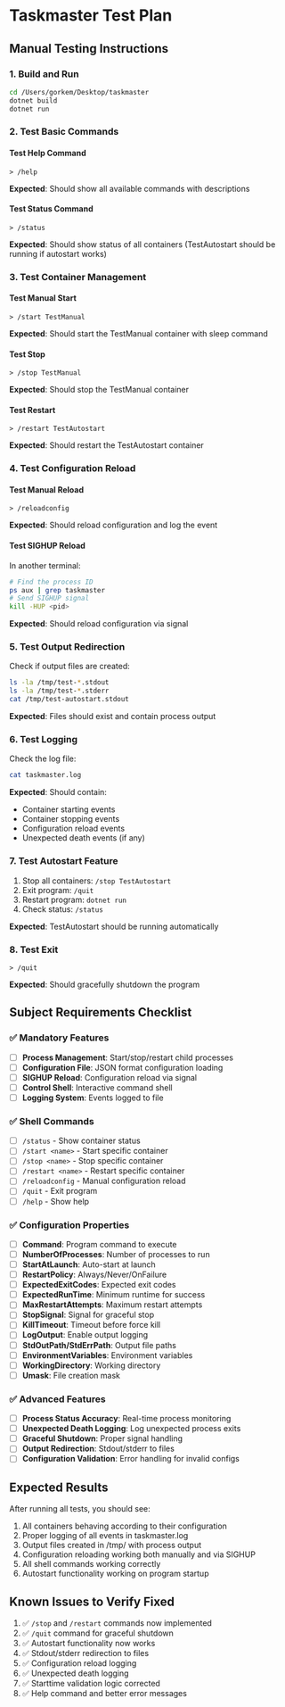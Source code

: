 # Taskmaster Test Plan

## Manual Testing Instructions

### 1. **Build and Run**
```bash
cd /Users/gorkem/Desktop/taskmaster
dotnet build
dotnet run
```

### 2. **Test Basic Commands**

#### Test Help Command
```
> /help
```
**Expected**: Should show all available commands with descriptions

#### Test Status Command  
```
> /status
```
**Expected**: Should show status of all containers (TestAutostart should be running if autostart works)

### 3. **Test Container Management**

#### Test Manual Start
```
> /start TestManual
```
**Expected**: Should start the TestManual container with sleep command

#### Test Stop
```
> /stop TestManual
```
**Expected**: Should stop the TestManual container

#### Test Restart
```
> /restart TestAutostart
```
**Expected**: Should restart the TestAutostart container

### 4. **Test Configuration Reload**

#### Test Manual Reload
```
> /reloadconfig
```
**Expected**: Should reload configuration and log the event

#### Test SIGHUP Reload
In another terminal:
```bash
# Find the process ID
ps aux | grep taskmaster
# Send SIGHUP signal
kill -HUP <pid>
```
**Expected**: Should reload configuration via signal

### 5. **Test Output Redirection**
Check if output files are created:
```bash
ls -la /tmp/test-*.stdout
ls -la /tmp/test-*.stderr
cat /tmp/test-autostart.stdout
```
**Expected**: Files should exist and contain process output

### 6. **Test Logging**
Check the log file:
```bash
cat taskmaster.log
```
**Expected**: Should contain:
- Container starting events
- Container stopping events  
- Configuration reload events
- Unexpected death events (if any)

### 7. **Test Autostart Feature**
1. Stop all containers: `/stop TestAutostart`
2. Exit program: `/quit`
3. Restart program: `dotnet run`
4. Check status: `/status`

**Expected**: TestAutostart should be running automatically

### 8. **Test Exit**
```
> /quit
```
**Expected**: Should gracefully shutdown the program

## Subject Requirements Checklist

### ✅ Mandatory Features
- [ ] **Process Management**: Start/stop/restart child processes
- [ ] **Configuration File**: JSON format configuration loading
- [ ] **SIGHUP Reload**: Configuration reload via signal
- [ ] **Control Shell**: Interactive command shell
- [ ] **Logging System**: Events logged to file

### ✅ Shell Commands  
- [ ] `/status` - Show container status
- [ ] `/start <name>` - Start specific container
- [ ] `/stop <name>` - Stop specific container  
- [ ] `/restart <name>` - Restart specific container
- [ ] `/reloadconfig` - Manual configuration reload
- [ ] `/quit` - Exit program
- [ ] `/help` - Show help

### ✅ Configuration Properties
- [ ] **Command**: Program command to execute
- [ ] **NumberOfProcesses**: Number of processes to run
- [ ] **StartAtLaunch**: Auto-start at launch
- [ ] **RestartPolicy**: Always/Never/OnFailure
- [ ] **ExpectedExitCodes**: Expected exit codes
- [ ] **ExpectedRunTime**: Minimum runtime for success
- [ ] **MaxRestartAttempts**: Maximum restart attempts
- [ ] **StopSignal**: Signal for graceful stop
- [ ] **KillTimeout**: Timeout before force kill
- [ ] **LogOutput**: Enable output logging
- [ ] **StdOutPath/StdErrPath**: Output file paths
- [ ] **EnvironmentVariables**: Environment variables
- [ ] **WorkingDirectory**: Working directory
- [ ] **Umask**: File creation mask

### ✅ Advanced Features
- [ ] **Process Status Accuracy**: Real-time process monitoring
- [ ] **Unexpected Death Logging**: Log unexpected process exits
- [ ] **Graceful Shutdown**: Proper signal handling
- [ ] **Output Redirection**: Stdout/stderr to files
- [ ] **Configuration Validation**: Error handling for invalid configs

## Expected Results

After running all tests, you should see:
1. All containers behaving according to their configuration
2. Proper logging of all events in taskmaster.log
3. Output files created in /tmp/ with process output
4. Configuration reloading working both manually and via SIGHUP
5. All shell commands working correctly
6. Autostart functionality working on program startup

## Known Issues to Verify Fixed
1. ✅ `/stop` and `/restart` commands now implemented
2. ✅ `/quit` command for graceful shutdown
3. ✅ Autostart functionality now works
4. ✅ Stdout/stderr redirection to files
5. ✅ Configuration reload logging
6. ✅ Unexpected death logging
7. ✅ Starttime validation logic corrected
8. ✅ Help command and better error messages